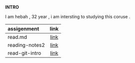 

**INTRO**

I am hebah , 32 year , i am intersting to studying this coruse .






| assigenment       | link     |  
| :------------- | :----------: | 
| read.md        |   [link](read.md)           |
| reading-notes2 |[link](reading-notes2)  |
|   read-git-intro             |   [link](read-git-intro.md)            |
 








 









